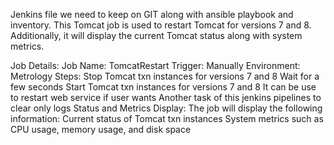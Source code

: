 Jenkins file we need to keep on GIT along with ansible playbook and inventory.
This Tomcat job is used to restart Tomcat for versions 7 and 8. Additionally, it will display the current Tomcat status along with system metrics.

Job Details:
  Job Name: TomcatRestart
  Trigger: Manually
  Environment: Metrology
Steps:
  Stop Tomcat txn instances for versions 7 and 8
  Wait for a few seconds
  Start Tomcat txn instances for versions 7 and 8
  It can be use to restart web service if user wants
  Another task of this jenkins pipelines to clear only logs
Status and Metrics Display:
  The job will display the following information:
    Current status of Tomcat txn instances
    System metrics such as CPU usage, memory usage, and disk space
